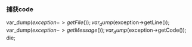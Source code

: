 ### 捕获code
var_dump($exception->getFile());
var_dump($exception->getLine());
var_dump($exception->getMessage());
var_dump($exception->getCode());
die;